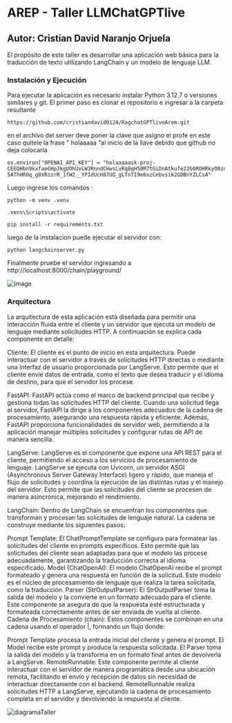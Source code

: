 # AREP - Taller LLMChatGPTlive
## Autor: Cristian David Naranjo Orjuela

El propósito de este taller es desarrollar una aplicación web básica para la traducción de texto utilizando LangChain y un modelo de lenguaje LLM.

### Instalación y Ejecución
Para ejecutar la aplicación es necesario instalar Python 3.12.7 o versiones similares y git. El primer paso es clonar el repositorio e ingresar a la carpeta resultante

```
https://github.com/cristiandavid0124/RagchatGPTliveArem.git
````

en el archivo del server deve poner la clave que asigno el profe en este caso quitele la frase " holaaaaa "al inicio de la llave debido  que github no deja colocarla



```
os.environ["OPENAI_API_KEY"] = "holaaaaask-proj-CEEQHbn9kxfaeGHpJkgUOhUvLW3RnndCHwsLvRq8qH50M7tGiDnAtkufe22G0ROHRkyO0zdgDKT3BlbkFJj1FfBu3H-5AThHROq_g8XRzzrR_1fW2__YPIdUcH87UQ_gLTnTI9m6xzCebvsik2GDBnYZLCsA"
```

Luego ingrese los comandos :

```
python -m venv .venv
```

```
.venv\Scripts\activate
```

```
pip install -r requirements.txt
```

luego de la instalacion puede ejecutar el servidor con:

```
python langchainserver.py
```

Finalmente pruebe el servidor ingresando a http://localhost:8000/chain/playground/ 

![image](https://github.com/user-attachments/assets/69fc7874-8098-4006-bc81-8a9788ebcf74)




### Arquitectura

La arquitectura de esta aplicación está diseñada para permitir una interacción fluida entre el cliente y un servidor que ejecuta un modelo de lenguaje mediante solicitudes HTTP. A continuación se explica cada componente en detalle:

Cliente: El cliente es el punto de inicio en esta arquitectura. Puede interactuar con el servidor a través de solicitudes HTTP directas o mediante una interfaz de usuario proporcionada por LangServe. Esto permite que el cliente envíe datos de entrada, como el texto que desea traducir y el idioma de destino, para que el servidor los procese.

FastAPI: FastAPI actúa como el marco de backend principal que recibe y gestiona todas las solicitudes HTTP del cliente. Cuando una solicitud llega al servidor, FastAPI la dirige a los componentes adecuados de la cadena de procesamiento, asegurando una respuesta rápida y eficiente. Además, FastAPI proporciona funcionalidades de servidor web, permitiendo a la aplicación manejar múltiples solicitudes y configurar rutas de API de manera sencilla.

LangServe: LangServe es el componente que expone una API REST para el cliente, permitiendo el acceso a los servicios de procesamiento de lenguaje. LangServe se ejecuta con Uvicorn, un servidor ASGI (Asynchronous Server Gateway Interface) ligero y rápido, que maneja el flujo de solicitudes y coordina la ejecución de las distintas rutas y el manejo del servidor. Esto permite que las solicitudes del cliente se procesen de manera asincrónica, mejorando el rendimiento.

LangChain: Dentro de LangChain se encuentran los componentes que transforman y procesan las solicitudes de lenguaje natural. La cadena se construye mediante los siguientes pasos:

Prompt Template: El ChatPromptTemplate se configura para formatear las solicitudes del cliente en prompts específicos. Esto permite que las solicitudes del cliente sean adaptadas para que el modelo las procese adecuadamente, garantizando la traducción correcta al idioma especificado.
Model (ChatOpenAI): El modelo ChatOpenAI recibe el prompt formateado y genera una respuesta en función de la solicitud. Este modelo es el núcleo de procesamiento de lenguaje que realiza la tarea solicitada, como la traducción.
Parser (StrOutputParser): El StrOutputParser toma la salida del modelo y la convierte en un formato adecuado para el cliente. Este componente se asegura de que la respuesta esté estructurada y formateada correctamente antes de ser enviada de vuelta al cliente.
Cadena de Procesamiento (chain): Estos componentes se combinan en una cadena usando el operador |, formando un flujo donde:

Prompt Template procesa la entrada inicial del cliente y genera el prompt.
El Model recibe este prompt y produce la respuesta solicitada.
El Parser toma la salida del modelo y la transforma en un formato final antes de devolverla a LangServe.
RemoteRunnable: Este componente permite al cliente interactuar con el servidor de manera programática desde una ubicación remota, facilitando el envío y recepción de datos sin necesidad de interactuar directamente con el backend. RemoteRunnable realiza solicitudes HTTP a LangServe, ejecutando la cadena de procesamiento completa en el servidor y devolviendo la respuesta al cliente.



![diagramaTaller](https://github.com/user-attachments/assets/705276b8-4b90-4039-976d-a852f594b22b)





